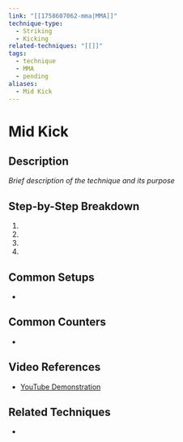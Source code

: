 ```yaml
---
link: "[[1758607062-mma|MMA]]"
technique-type:
  - Striking
  - Kicking
related-techniques: "[[]]"
tags:
  - technique
  - MMA
  - pending
aliases:
  - Mid Kick
---
```

# Mid Kick

## Description
*Brief description of the technique and its purpose*

## Step-by-Step Breakdown
1. 
2. 
3. 
4. 

## Common Setups
- 

## Common Counters
- 

## Video References
- [YouTube Demonstration]()

## Related Techniques
- 